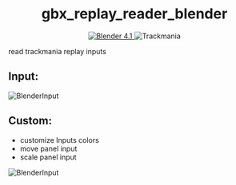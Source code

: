 <h1 align="center">
  gbx_replay_reader_blender
</h1>

<p align="center">
<a href="https://www.blender.org/" target="blank">
<img src="https://img.shields.io/badge/Blender-4.1-2" alt="Blender 4.1" />
</a>
<img src="https://img.shields.io/badge/Trackmania-blender%20Input-brightgreen" alt="Trackmania"/>

read trackmania replay inputs

## Input:
 ![BlenderInput](https://github.com/user-attachments/assets/4edf888e-4ce0-4a60-851a-e079b3e2c9b4)

 ## Custom:
 - customize Inputs colors
 - move panel input
 - scale panel input

   
 ![BlenderInput](https://github.com/user-attachments/assets/547732e8-327a-42d7-b44b-659273e145d7)




